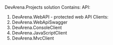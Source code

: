 DevArena.Projects solution
Contains:
  API:
  1. DevArena.WebAPI - protected web API
  Clients:
  1. DevArena.WebApiSwagger
  2. DevArena.ConsoleClient
  3. DevArena.JavaScriptClient
  4. DevArena.MvcClient
